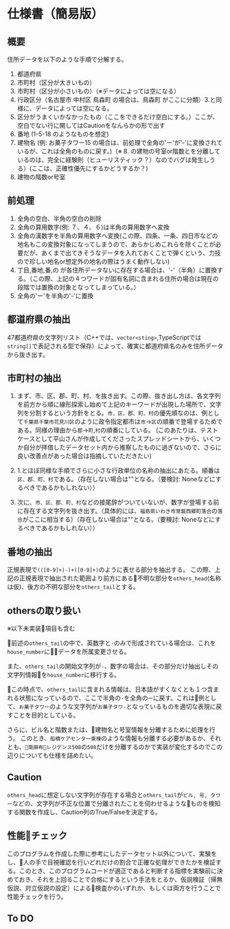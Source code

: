 # 仕様書（簡易版）

## 概要

住所データを以下のような手順で分解する。

1. 都道府県
2. 市町村（区分が大きいもの）
3. 市町村（区分が小さいもの）（※データによっては空になる）
4. 行政区分（名古屋市 中村区 鳥森町 の場合は、鳥森町 がここに分類）3.と同様に、データによっては空になる。
5. 区分がうまくいかなかったもの（ここをできるだけ空白にする。）ここが、空白でない行に関してはCautionをなんらかの形で出す
6. 番地 (1-5-18 のようなものを想定)
7. 建物名 (例: お菓子タワー15 の場合は、前処理で全角の'ー'が'-'に変換されているが、これは全角のものに戻す。)（※ 8. の建物の号室or階数とを分離しているのは、完全に経験則（ヒューリスティック？）なのでバグは発生しうる）(ここは、正確性優先にするかどうするか？)
8. 建物の階数or号室

## 前処理

1. 全角の空白、半角の空白の削除
2. 全角の算用数字(例: ７、４、６)は半角の算用数字へ変換
3. 全角の漢数字を半角の算用数字へ変換(この際、四条、一条、四日市などの地名もこの変換対象になってしまうので、あらかじめこれらを除くことが必要だが、あくまで出てきそうなデータを入れておくことで弾くという、力技ので珍しい地名or想定外の地名の際はうまく動作しない)
4. 丁目,番地,番,の が各住所データないに存在する場合は、'-'（半角）に置換する。（この際、上記の４つワードが固有名詞に含まれる住所の場合は現在の段階では置換の対象となってしまっている。）
5. 全角の'ー'を半角の'-'に置換

## 都道府県の抽出

47都道府県の文字列リスト（C++では、`vector<sting>`,TypeScriptでは`string[]`で表記される型で保存）によって、確実に都道府県名のみを住所データから抜き出す。

## 市町村の抽出

1. まず、市、区、郡、町、村、を抜き出す。この際、抜き出し方は、各文字列を前方から順に線形探索し始めて上記のキーワードが出現した場所で、文字列を分割するという方針をとる。`市、区、郡、町、村`の優先順なのは、例として`千葉県千葉市花見川区`のように政令指定都市は`市`->`区`の順番で登場するためである。同様の理由から`郡`->`町`,`村`の順番にしている。
(このあたりは、テストケースとして平山さんが作成してくださったスプレッドシートから、いくつか自分が拝借したデータセット内から推察したものに過ぎないので、さらに良い改善点があった場合は指摘していただきたい)

2. 1.とほぼ同様な手順でさらに小さな行政単位の名称の抽出にあたる。順番は`区、郡、町、村`である。（存在しない場合は""となる。（要検討: Noneなどにするべきであるかもしれない））

3. 次に、`市、区、郡、町、村`などの接尾辞がついていないが、数字が登場する前に存在する文字列を抜き出す。（具体的には、`福島県いわき市常磐西郷町落合`の`落合`がここに相当する）（存在しない場合は""となる。（要検討: Noneなどにするべきであるかもしれない））

## 番地の抽出

正規表現で`(([0-9]+)-)+([0-9]+)`のように表せる部分を抽出する。
この際、上記の正規表現で抽出された範囲より前方にある不明な部分を`others_head`(名称は仮)、後方の不明な部分を`others_tail`とする。

## othersの取り扱い

※以下未実装項目も含む

前述の`others_tail`の中で、英数字と`-`のみで形成されている場合は、これを`house_number`にデータを所属変更させる。

また、`others_tail`の開始文字列が`-`、数字の場合は、その部分だけ抽出しその文字列情報を`house_number`に移行する。

この時点で、`others_tail`に含まれる情報は、日本語がすくなくとも１つ含まれる状態になっているので、ここで半角の`-`を全角の`ー`に戻す。これは例として、`お菓子タワー`のような文字列が`お菓子タワ-`となっているものを適切な表現に戻すことを目的としている。

さらに、ビル名と階数または、建物名と号室情報を分離するために処理を行う。
このとき、`船橋ケアセンター東棟`のような情報も分離する必要があるか、それとも、`南麻布レジデンス508`の`508`だけを分離するのかで実装が変化するのでこの辺りについても仕様を詰めたい。

## Caution 

`others_head`に想定しない文字列が存在する場合と`others_tail`が`ビル, 号, タワー`などの、文字列が不正な位置で分離されたことを伺わせるようなものを検知する関数を作成し、Caution列のTrue/Falseを決定する。

## 性能チェック

このプログラムを作成した際に参考にしたデータセット以外について、実験をし、人の手で目視確認を行いどれだけの割合で正確な処理ができたかを検証する。このとき、このプログラムコードが適正であると判断する指標を実験前に決めておき、それを上回ることで合格にするという手法をとるか、仮説検証（帰無仮説、対立仮説の設定）による検査かのいずれか、もしくは両方を行うことで性能チェックを行う。

## To DO

